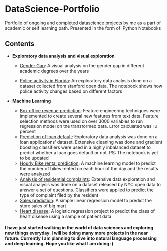 # DataScience-Portfolio
Portfolio of ongoing and completed datascience projects by me as a part of academic or self learning path. Presented in the form of iPython Notebooks

## Contents
- **Exploratory data analysis and visual exploration**

  + [Gender Gap](https://github.com/Pranab1011/DataScience-Portfolio/tree/master/EDA%20and%20visual%20exploration/Gender%20Gap): A visual analysis on the gender gap in different academic degrees over the years
  
  + [Police activity in Florida](https://github.com/Pranab1011/DataScience-Portfolio/tree/master/EDA%20and%20visual%20exploration/Police%20activity%20Florida): An exploratory data analysis done on a dataset collected from stanford open data. The notebook shows how police activity changes based on different factors
  
- **Machine Learning**

  + [Box office revenue prediction](https://github.com/Pranab1011/DataScience-Portfolio/tree/master/ML%20Projects/Box%20office%20revenue%20prediction): Feature engineering techniques were implemented to create several new features from text data. Feature selection methods were used on over 3000 variables to run regression model on the transformed data. Error calculated was 10 percent
  + [Prediction of loan default](https://github.com/Pranab1011/DataScience-Portfolio/tree/master/ML%20Projects/The%20lending%20club): Exploratory data analysis was done on a loan applications’ dataset. Extensive cleaning was done and gradient boosting classifiers were used in a highly inbalanced dataset to predict whether a loan goes default or not. PS: The notebook is yet to be updated
  + [Hourly Bike rental prediction](https://github.com/Pranab1011/DataScience-Portfolio/tree/master/ML%20Projects/Bike%20rentals%20(decision%20trees)): A machine learning model to predict the number of bikes rented on each hour of the day and the results were analyzed
  + [Analysis of residential complaints](https://github.com/Pranab1011/DataScience-Portfolio/blob/master/ML%20Projects/311%20housing.ipynb): Extensive data exploration and visual analysis was done on a dataset released by NYC open data to answer a set of questions. Classifiers were applied to predict the type of complaint filed by the resident
  + [Sales prediction](https://github.com/Pranab1011/DataScience-Portfolio/tree/master/ML%20Projects/Big%20mart%20sales%20prediction%20(Linear%20regression)): A simple linear regression model to predict the store sales of big mart
  + [Heart disease](https://github.com/Pranab1011/DataScience-Portfolio/tree/master/ML%20Projects/Heart%20disease%20(logistic%20regression)): A logistic regression project to predict the class of heart disease using a sample of patient data
  
  
#### I have just started walking in the world of data sciences and exploring new things everyday. I will be doing many more projects in the near future. Currently I am planning to dive into natural language processing and deep learning. Hope you like what I am doing :)
